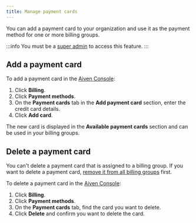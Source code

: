 ```yaml
---
title: Manage payment cards
---
```


You can add a payment card to your organization and use it as the
payment method for one or more billing groups.

:::info
You must be a [super admin](/docs/platform/howto/make-super-admin) to access this feature.
:::

## Add a payment card

To add a payment card in the [Aiven Console](https://console.aiven.io/):

1.  Click **Billing**.
2.  Click **Payment methods**.
3.  On the **Payment cards** tab in the **Add payment card** section,
    enter the credit card details.
4.  Click **Add card**.

The new card is displayed in the **Available payment cards** section and
can be used in your billing groups.

## Delete a payment card

You can\'t delete a payment card that is assigned to a billing group. If
you want to delete a payment card,
[remove it from all billing groups](/docs/platform/howto/use-billing-groups) first.

To delete a payment card in the [Aiven
Console](https://console.aiven.io/):

1.  Click **Billing**.
2.  Click **Payment methods**.
3.  On the **Payment cards** tab, find the card you want to delete.
4.  Click **Delete** and confirm you want to delete the card.
